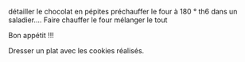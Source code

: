 détailler le chocolat en pépites
préchauffer le four à 180 ° th6
dans un saladier....
Faire chauffer le four
mélanger le tout

Bon appétit !!!

Dresser un plat avec les cookies réalisés.
